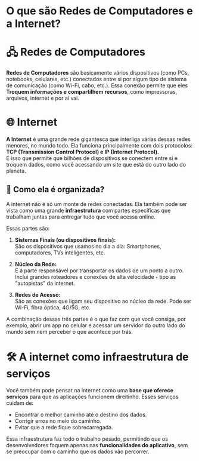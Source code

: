 # O que são Redes de Computadores e a Internet?

# &#x1F5A7; Redes de Computadores

**Redes de Computadores** são basicamente vários dispositivos (como PCs, notebooks, celulares, etc.) conectados
entre si por algum tipo de sistema de comunicação (como Wi-Fi, cabo, etc.). Essa conexão permite que eles 
**Troquem informações e compartilhem recursos**, como impressoras, arquivos, internet e por aí vai.

# &#127760; Internet

**A Internet** é uma grande rede gigantesca que interliga várias dessas redes menores, no mundo todo. 
Ela funciona principalmente com dois protocolos: **TCP (Transmission Control Protocol) e IP (Internet Protocol).**<br>
É isso que permite que bilhões de dispositivos se conectem entre si e troquem dados, como você acessando um site
que está do outro lado do planeta.

## &#x1F9E9; Como ela é organizada?

A internet não é só um monte de redes conectadas. Ela também pode ser vista como uma grande **infraestrutura** 
com partes específicas que trabalham juntas para entregar tudo que você acessa online.<br>

Essas partes são:
1. **Sistemas Finais (ou dispositivos finais):**<br>
	São os dispositivos que usamos no dia a dia: Smartphones, computadores, TVs inteligentes, etc.

2. **Núcleo da Rede:**<br>
	É a parte responsável por transportar os dados de um ponto a outro. Inclui grandes roteadores e conexões de alta velocidade - tipo as "autopistas" da internet.

3. **Redes de Acesso:**<br>
	São as conexões que ligam seu dispositivo ao núcleo da rede. Pode ser Wi-Fi, fibra óptica, 4G/5G, etc.

A combinação dessas três partes é o que faz com que você consiga, por exemplo, abrir um app no celular e 
acessar um servidor do outro lado do mundo sem nem perceber o que acontece por trás.

# &#x1F6E0; A internet como infraestrutura de serviços

Você também pode pensar na internet como uma **base que oferece serviços** para que as aplicações funcionem direitinho. Esses serviços cuidam de:

- Encontrar o melhor caminho até o destino dos dados.
- Corrigir erros no meio do caminho.
- Evitar que a rede fique sobrecarregada.

Essa infraestrutura faz todo o trabalho pesado, permitindo que os desenvolvedores foquem apenas nas **funcionalidades do aplicativo**, sem se preocupar com o caminho que os dados vão percorrer.